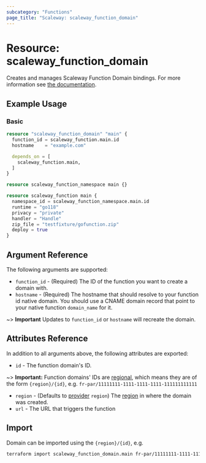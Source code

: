 ```yaml
---
subcategory: "Functions"
page_title: "Scaleway: scaleway_function_domain"
---
```


# Resource: scaleway_function_domain

Creates and manages Scaleway Function Domain bindings.
For more information see [the documentation](https://www.scaleway.com/en/developers/api/serverless-functions).

## Example Usage

### Basic

```terraform
resource "scaleway_function_domain" "main" {
  function_id = scaleway_function.main.id
  hostname    = "example.com"

  depends_on = [
    scaleway_function.main,
  ]
}

resource scaleway_function_namespace main {}

resource scaleway_function main {
  namespace_id = scaleway_function_namespace.main.id
  runtime = "go118"
  privacy = "private"
  handler = "Handle"
  zip_file = "testfixture/gofunction.zip"
  deploy = true
}
```

## Argument Reference

The following arguments are supported:

- `function_id` - (Required) The ID of the function you want to create a domain with.
- `hostname` - (Required) The hostname that should resolve to your function id native domain.
  You should use a CNAME domain record that point to your native function `domain_name` for it.

~> **Important** Updates to `function_id` or `hostname` will recreate the domain.

## Attributes Reference

In addition to all arguments above, the following attributes are exported:

- `id` - The function domain's ID.

~> **Important:** Function domains' IDs are [regional](../guides/regions_and_zones.md#resource-ids), which means they are of the form `{region}/{id}`, e.g. `fr-par/11111111-1111-1111-1111-111111111111`

- `region` - (Defaults to [provider](../index.md#region) `region`) The [region](../guides/regions_and_zones.md#regions) in where the domain was created.
- `url` - The URL that triggers the function

## Import

Domain can be imported using the `{region}/{id}`, e.g.

```bash
terraform import scaleway_function_domain.main fr-par/11111111-1111-1111-1111-111111111111
```
